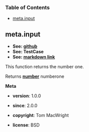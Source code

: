 <!-- Generated by documentation.js. Update this documentation by updating the source code. -->

### Table of Contents

-   [meta.input](#metainput)

## meta.input

-   **See: [github](http://github.com/)**
-   **See: TestCase**
-   **See: [markdown link](http://foo.com/)**

This function returns the number one.

Returns **[number](https://developer.mozilla.org/en-US/docs/Web/JavaScript/Reference/Global_Objects/Number)** numberone

**Meta**

-   **version**: 1.0.0
-   **since**: 2.0.0
-   **copyright**: Tom MacWright

-   **license**: BSD
